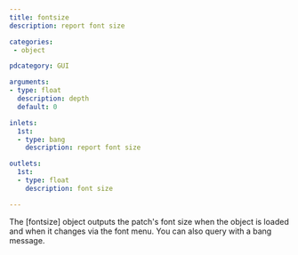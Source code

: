 ```yaml
---
title: fontsize
description: report font size

categories:
 - object

pdcategory: GUI

arguments:
- type: float
  description: depth
  default: 0

inlets:
  1st:
  - type: bang
    description: report font size

outlets:
  1st:
  - type: float
    description: font size

---
```


The [fontsize] object outputs the patch's font size when the object is loaded and when it changes via the font menu. You can also query with a bang message.

